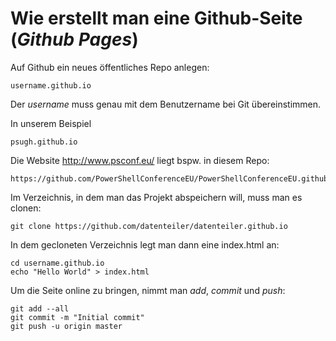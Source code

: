 # Wie erstellt man eine Github-Seite (_Github Pages_) #

Auf Github ein neues öffentliches Repo anlegen:

    username.github.io

Der _username_ muss genau mit dem Benutzername bei Git übereinstimmen.

In unserem Beispiel 

    psugh.github.io

Die Website http://www.psconf.eu/ liegt bspw. in diesem Repo:

    https://github.com/PowerShellConferenceEU/PowerShellConferenceEU.github.io

Im Verzeichnis, in dem man das Projekt abspeichern will, muss man es clonen:

    git clone https://github.com/datenteiler/datenteiler.github.io

In dem gecloneten Verzeichnis legt man dann eine index.html an:

    cd username.github.io
    echo "Hello World" > index.html

Um die Seite online zu bringen, nimmt man _add_, _commit_ und _push_:

    git add --all
    git commit -m "Initial commit"
    git push -u origin master


